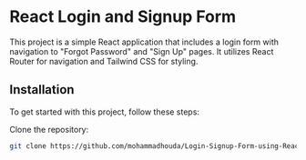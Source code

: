 # React Login and Signup Form

This project is a simple React application that includes a login form with navigation to "Forgot Password" and "Sign Up" pages. It utilizes React Router for navigation and Tailwind CSS for styling.

## Installation

To get started with this project, follow these steps:

Clone the repository:
   ```sh
   git clone https://github.com/mohammadhouda/Login-Signup-Form-using-React.git
